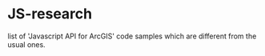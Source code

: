 # JS-research
list of 'Javascript API for ArcGIS' code samples which are different from the usual ones.
